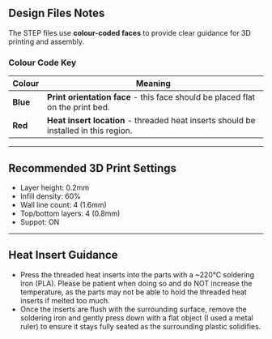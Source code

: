 ## Design Files Notes

The STEP files use **colour-coded faces** to provide clear guidance for 3D printing and assembly.

### Colour Code Key

| Colour | Meaning |
| - | - |
| **Blue** | **Print orientation face** - this face should be placed flat on the print bed. |
| **Red** | **Heat insert location** - threaded heat inserts should be installed in this region. |

---

## Recommended 3D Print Settings

- Layer height: 0.2mm
- Infill density: 60%
- Wall line count: 4 (1.6mm)
- Top/bottom layers: 4 (0.8mm)
- Suppot: ON

---

## Heat Insert Guidance

- Press the threaded heat inserts into the parts with a ~220°C soldering iron (PLA). Please be patient when doing so and do NOT increase the temperature, as the parts may not be able to hold the threaded heat inserts if melted too much.
- Once the inserts are flush with the surrounding surface, remove the soldering iron and gently press down with a flat object (I used a metal ruler) to ensure it stays fully seated as the surrounding plastic solidifies. 
